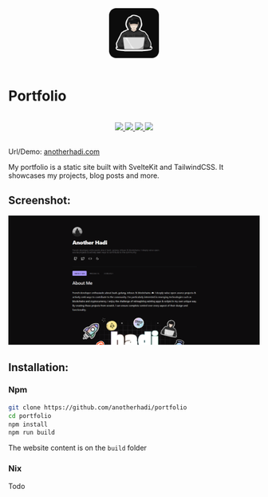 <div align="center">
    <img src="https://raw.githubusercontent.com/anotherhadi/portfolio/main/docs/src/logo.png" width="100px" />
</div>

<br>

# Portfolio

<br>
<div align="center">
    <a href="https://github.com/anotherhadi/portfolio">
        <img src="https://img.shields.io/static/v1.svg?style=for-the-badge&label=Version&message=2.0.0&colorA=101012&colorB=FBFBFB&logo=githubactions&logoColor=FBFBFB"/>
    </a>
    <a href="https://github.com/anotherhadi/portfolio/stargazers">
        <img src="https://img.shields.io/github/stars/anotherhadi/portfolio?color=FBFBFB&labelColor=101012&style=for-the-badge&logo=starship&logoColor=FBFBFB">
    </a>
    <a href="https://github.com/anotherhadi/portfolio/">
        <img src="https://img.shields.io/github/repo-size/anotherhadi/portfolio?color=FBFBFB&labelColor=101012&style=for-the-badge&logo=github&logoColor=FBFBFB">
    </a>
    <a href="https://github.com/anotherhadi/portfolio/blob/main/LICENSE">
        <img src="https://img.shields.io/static/v1.svg?style=for-the-badge&label=License&message=MIT&colorA=101012&colorB=FBFBFB&logo=unlicense&logoColor=FBFBFB"/>
    </a>
</div>
<br>

Url/Demo: [anotherhadi.com](https://anotherhadi.com)

My portfolio is a static site built with SvelteKit and TailwindCSS. It showcases my projects, blog posts and more.

## Screenshot:

![Image](./docs/src/image.png)

## Installation:

### Npm

```bash
git clone https://github.com/anotherhadi/portfolio
cd portfolio
npm install
npm run build
```

The website content is on the `build` folder

### Nix

Todo
